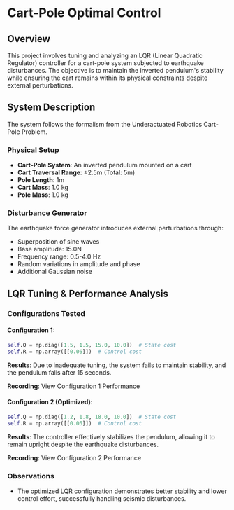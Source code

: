 # Cart-Pole Optimal Control

## Overview

This project involves tuning and analyzing an LQR (Linear Quadratic Regulator) controller for a cart-pole system subjected to earthquake disturbances. The objective is to maintain the inverted pendulum's stability while ensuring the cart remains within its physical constraints despite external perturbations.

## System Description

The system follows the formalism from the Underactuated Robotics Cart-Pole Problem.

### Physical Setup

- **Cart-Pole System**: An inverted pendulum mounted on a cart
- **Cart Traversal Range**: ±2.5m (Total: 5m)
- **Pole Length**: 1m
- **Cart Mass**: 1.0 kg
- **Pole Mass**: 1.0 kg

### Disturbance Generator

The earthquake force generator introduces external perturbations through:

- Superposition of sine waves
- Base amplitude: 15.0N
- Frequency range: 0.5-4.0 Hz
- Random variations in amplitude and phase
- Additional Gaussian noise

## LQR Tuning & Performance Analysis

### Configurations Tested

#### Configuration 1:
```python
self.Q = np.diag([1.5, 1.5, 15.0, 10.0])  # State cost
self.R = np.array([[0.06]])  # Control cost
```

**Results**: Due to inadequate tuning, the system fails to maintain stability, and the pendulum falls after 15 seconds.

**Recording**: View Configuration 1 Performance

#### Configuration 2 (Optimized):
```python
self.Q = np.diag([1.2, 1.8, 18.0, 10.0])  # State cost
self.R = np.array([[0.06]])  # Control cost
```

**Results**: The controller effectively stabilizes the pendulum, allowing it to remain upright despite the earthquake disturbances.

**Recording**: View Configuration 2 Performance

### Observations

- The optimized LQR configuration demonstrates better stability and lower control effort, successfully handling seismic disturbances.